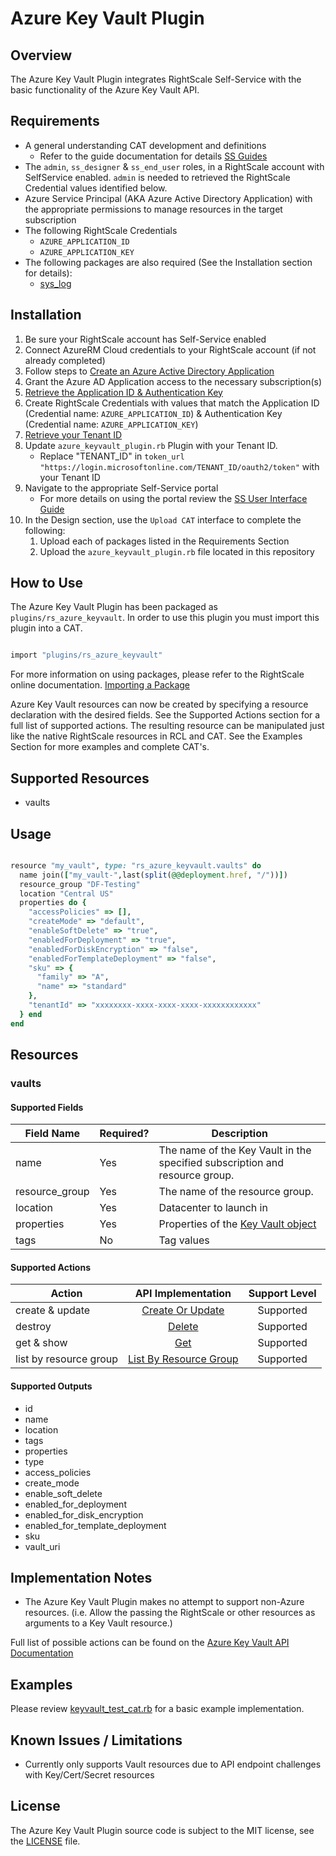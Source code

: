 # Azure Key Vault Plugin

## Overview

The Azure Key Vault Plugin integrates RightScale Self-Service with the basic functionality of the Azure Key Vault API.

## Requirements

- A general understanding CAT development and definitions
  - Refer to the guide documentation for details [SS Guides](http://docs.rightscale.com/ss/guides/)
- The `admin`, `ss_designer` & `ss_end_user` roles, in a RightScale account with SelfService enabled.  `admin` is needed to retrieved the RightScale Credential values identified below.
- Azure Service Principal (AKA Azure Active Directory Application) with the appropriate permissions to manage resources in the target subscription
- The following RightScale Credentials
  - `AZURE_APPLICATION_ID`
  - `AZURE_APPLICATION_KEY`
- The following packages are also required (See the Installation section for details):
  - [sys_log](../../libraries/sys_log.rb)

## Installation

1. Be sure your RightScale account has Self-Service enabled
1. Connect AzureRM Cloud credentials to your RightScale account (if not already completed)
1. Follow steps to [Create an Azure Active Directory Application](https://docs.microsoft.com/en-us/azure/azure-resource-manager/resource-group-create-service-principal-portal#create-an-azure-active-directory-application)
1. Grant the Azure AD Application access to the necessary subscription(s)
1. [Retrieve the Application ID & Authentication Key](https://docs.microsoft.com/en-us/azure/azure-resource-manager/resource-group-create-service-principal-portal#get-application-id-and-authentication-key)
1. Create RightScale Credentials with values that match the Application ID (Credential name: `AZURE_APPLICATION_ID`) & Authentication Key (Credential name: `AZURE_APPLICATION_KEY`)
1. [Retrieve your Tenant ID](https://docs.microsoft.com/en-us/azure/azure-resource-manager/resource-group-create-service-principal-portal#get-tenant-id)
1. Update `azure_keyvault_plugin.rb` Plugin with your Tenant ID.
   - Replace "TENANT_ID" in `token_url "https://login.microsoftonline.com/TENANT_ID/oauth2/token"` with your Tenant ID
1. Navigate to the appropriate Self-Service portal
   - For more details on using the portal review the [SS User Interface Guide](http://docs.rightscale.com/ss/guides/ss_user_interface_guide.html)
1. In the Design section, use the `Upload CAT` interface to complete the following:
   1. Upload each of packages listed in the Requirements Section
   1. Upload the `azure_keyvault_plugin.rb` file located in this repository

## How to Use

The Azure Key Vault Plugin has been packaged as `plugins/rs_azure_keyvault`. In order to use this plugin you must import this plugin into a CAT.

```ruby

import "plugins/rs_azure_keyvault"
```

For more information on using packages, please refer to the RightScale online documentation. [Importing a Package](http://docs.rightscale.com/ss/guides/ss_packaging_cats.html#importing-a-package)

Azure Key Vault resources can now be created by specifying a resource declaration with the desired fields. See the Supported Actions section for a full list of supported actions.
The resulting resource can be manipulated just like the native RightScale resources in RCL and CAT. See the Examples Section for more examples and complete CAT's.

## Supported Resources

- vaults

## Usage

```ruby

resource "my_vault", type: "rs_azure_keyvault.vaults" do
  name join(["my_vault-",last(split(@@deployment.href, "/"))])
  resource_group "DF-Testing"
  location "Central US"
  properties do {
    "accessPolicies" => [],
    "createMode" => "default",
    "enableSoftDelete" => "true",
    "enabledForDeployment" => "true",
    "enabledForDiskEncryption" => "false",
    "enabledForTemplateDeployment" => "false",
    "sku" => {
      "family" => "A",
      "name" => "standard"
    },
    "tenantId" => "xxxxxxxx-xxxx-xxxx-xxxx-xxxxxxxxxxxx"
  } end
end
```

## Resources

### vaults

#### Supported Fields

| Field Name | Required? | Description |
|------------|-----------|-------------|
|name|Yes|The name of the Key Vault in the specified subscription and resource group.|
|resource_group|Yes|The name of the resource group.|
|location|Yes|Datacenter to launch in|
|properties|Yes| Properties of the [Key Vault object](https://docs.microsoft.com/en-us/rest/api/keyvault/Vaults/CreateOrUpdate#definitions_vaultproperties)|
|tags|No|Tag values|

#### Supported Actions

| Action | API Implementation | Support Level |
|--------------|:----:|:-------------:|
| create & update | [Create Or Update](https://docs.microsoft.com/en-us/rest/api/keyvault/vaults/createorupdate) | Supported |
| destroy | [Delete](https://docs.microsoft.com/en-us/rest/api/keyvault/vaults/delete) | Supported |
| get & show | [Get](https://docs.microsoft.com/en-us/rest/api/keyvault/vaults/get)| Supported |
| list by resource group | [List By Resource Group](https://docs.microsoft.com/en-us/rest/api/keyvault/keyvaultpreview/vaults/listbyresourcegroup) | Supported |

#### Supported Outputs

- id
- name
- location
- tags
- properties
- type
- access_policies
- create_mode
- enable_soft_delete
- enabled_for_deployment
- enabled_for_disk_encryption
- enabled_for_template_deployment
- sku
- vault_uri

## Implementation Notes

- The Azure Key Vault Plugin makes no attempt to support non-Azure resources. (i.e. Allow the passing the RightScale or other resources as arguments to a Key Vault resource.)

Full list of possible actions can be found on the [Azure Key Vault API Documentation](https://docs.microsoft.com/en-us/rest/api/keyvault/)

## Examples

Please review [keyvault_test_cat.rb](./keyvault_test_cat.rb) for a basic example implementation.

## Known Issues / Limitations

- Currently only supports Vault resources due to API endpoint challenges with Key/Cert/Secret resources

## License

The Azure Key Vault Plugin source code is subject to the MIT license, see the [LICENSE](../../LICENSE) file.
